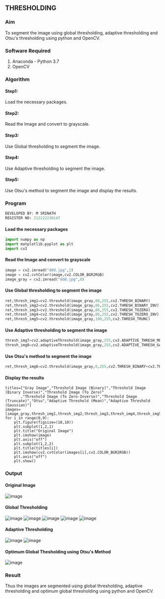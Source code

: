## THRESHOLDING
### Aim
To segment the image using global thresholding, adaptive thresholding and Otsu's thresholding using python and OpenCV.

### Software Required
1. Anaconda - Python 3.7
2. OpenCV

### Algorithm

#### Step1:
Load the necessary packages.
#### Step2:
Read the Image and convert to grayscale.
#### Step3:
Use Global thresholding to segment the image.
#### Step4:
Use Adaptive thresholding to segment the image.
#### Step5:
Use Otsu's method to segment the image and display the results.

### Program
```python
DEVELOPED BY: M SRINATH
REGISTER NO: 212222230147
```
#### Load the necessary packages
```python
import numpy as np
import matplotlib.pyplot as plt
import cv2
```
#### Read the Image and convert to grayscale
```python
image = cv2.imread("ddd.jpg",1)
image = cv2.cvtColor(image,cv2.COLOR_BGR2RGB)
image_gray = cv2.imread("ddd.jpg",0)
```
#### Use Global thresholding to segment the image
```python
ret,thresh_img1=cv2.threshold(image_gray,86,255,cv2.THRESH_BINARY)
ret,thresh_img2=cv2.threshold(image_gray,86,255,cv2.THRESH_BINARY_INV)
ret,thresh_img3=cv2.threshold(image_gray,86,255,cv2.THRESH_TOZERO)
ret,thresh_img4=cv2.threshold(image_gray,86,255,cv2.THRESH_TOZERO_INV)
ret,thresh_img5=cv2.threshold(image_gray,100,255,cv2.THRESH_TRUNC)
```
#### Use Adaptive thresholding to segment the image
```python
thresh_img7=cv2.adaptiveThreshold(image_gray,255,cv2.ADAPTIVE_THRESH_MEAN_C,cv2.THRESH_BINARY,11,2)
thresh_img8=cv2.adaptiveThreshold(image_gray,255,cv2.ADAPTIVE_THRESH_GAUSSIAN_C,cv2.THRESH_BINARY,11,2)
```
#### Use Otsu's method to segment the image 
```python
ret,thresh_img6=cv2.threshold(image_gray,0,255,cv2.THRESH_BINARY+cv2.THRESH_OTSU)
```
#### Display the results
```
titles=["Gray Image","Threshold Image (Binary)","Threshold Image (Binary Inverse)","Threshold Image (To Zero)"
       ,"Threshold Image (To Zero-Inverse)","Threshold Image (Truncate)","Otsu","Adaptive Threshold (Mean)","Adaptive Threshold (Gaussian)"]
images=[image_gray,thresh_img1,thresh_img2,thresh_img3,thresh_img4,thresh_img5,thresh_img6,thresh_img7,thresh_img8]
for i in range(0,9):
    plt.figure(figsize=(10,10))
    plt.subplot(1,2,1)
    plt.title("Original Image")
    plt.imshow(image)
    plt.axis("off")
    plt.subplot(1,2,2)
    plt.title(titles[i])
    plt.imshow(cv2.cvtColor(images[i],cv2.COLOR_BGR2RGB))
    plt.axis("off")
    plt.show()
```
### Output
#### Original Image
![image](https://github.com/MunagalaSrinath/Thresholdingg/assets/118678482/e84a5c48-ef0e-445f-a769-192ab4121740)

#### Global Thresholding
![image](https://github.com/MunagalaSrinath/Thresholdingg/assets/118678482/3ab053e4-1c89-4ec0-83d8-57fc6570a33b)
![image](https://github.com/MunagalaSrinath/Thresholdingg/assets/118678482/63bf0843-ccbc-4491-87a7-ef23016d468c)
![image](https://github.com/MunagalaSrinath/Thresholdingg/assets/118678482/ca1535b3-381e-4682-b412-b878996e7c7d)
![image](https://github.com/MunagalaSrinath/Thresholdingg/assets/118678482/bc48994b-944d-4bca-99e3-bcb28b4decc4)
![image](https://github.com/MunagalaSrinath/Thresholdingg/assets/118678482/686cd685-ab09-43f9-a35a-1f046293379d)

#### Adaptive Thresholding
![image](https://github.com/MunagalaSrinath/Thresholdingg/assets/118678482/f21e3104-5269-4f3b-84fc-d3d5ddc91a8f)
![image](https://github.com/MunagalaSrinath/Thresholdingg/assets/118678482/8e18db89-f108-442c-8d71-bfd18e3c4547)

#### Optimum Global Thesholding using Otsu's Method
![image](https://github.com/MunagalaSrinath/Thresholdingg/assets/118678482/bb5a37dc-0d1d-4969-b083-0715154c39a3)

### Result
Thus the images are segmented using global thresholding, adaptive thresholding and optimum global thresholding using python and OpenCV.
